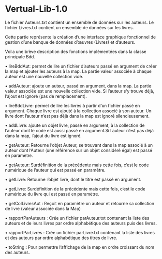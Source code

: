 # Vertual-Lib-1.0

Le fichier Auteurs.txt contient un ensemble de données sur les auteurs.
Le fichier Livres.txt contient un ensemble de données sur les livres.

Cette partie représente la création d’une interface graphique fonctionnel de
gestion d’une banque de données d’œuvres (Livres) et d’auteurs.

Voila une brève description des fonctions implémentées dans la classe principale Bdd.

•	lireBddAut: permet de lire un fichier d’auteurs passé en argument de créer la map et ajouter les auteurs à la map. La partie valeur associée à chaque auteur est une nouvelle collection vide.

•	addAuteur: ajoute un auteur, passé en argument, dans la map.  La partie valeur associée est une nouvelle collection vide. Si l’auteur s’y trouve déjà, l’ajout est ignoré (pas de remplacement).

•	lireBddLivre: permet de lire les livres à partir d'un fichier passé en argument. Chaque livre est ajouté à la collection associé à son auteur. Un livre dont l’auteur n’est pas déjà dans la map est ignoré silencieusement.

•	addLivre: ajoute un objet livre, passé en argument, à la collection de l’auteur dont le code est aussi passé en argument.Si l’auteur n’est pas déjà dans la map, l’ajout du livre est ignoré.

•	getAuteur: Retourne l’objet Auteur, se trouvant dans la map associé à un auteur dont l’Auteur (une référence sur un objet considéré égal) est passé en paramètre.

•	getAuteur: Surdéfinition de la précédente mais cette fois, c’est le code numérique de l’auteur qui est passé en paramètre.

•	getLivre: Retourne l’objet livre, dont le titre est passé en argument.

•	getLivre: Surdéfinition de la précédente mais cette fois, c’est le code numérique du livre qui est passé en paramètre.

•	getColLivresAut : Reçoit en paramètre un auteur et retourne sa collection de livre (valeur associée dans la Map)

•	rapportParAuteurs : Crée un fichier parAuteur.txt contenant la liste des auteurs et de leurs livres par ordre alphabétique des auteurs puis des livres.

•	rapportParLivres : Crée un fichier parLivre.txt contenant la liste des livres et des auteurs par ordre alphabétique des titres de livre.

•	toString : Pour permettre l’affichage de la map en ordre croissant du nom des auteurs.
